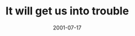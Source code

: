 ---
layout: base.njk
title : 'It will get us into trouble' 
view_title : 'It will get us into trouble' 
year : '2001' 
date : '2001-07-17' 
img_file : '/drawing/causetrouble.png' 
html_file : 'causetrouble' 
next_html : 'staringsun.html' 
year_order : '155' 
permalink : "title/{{html_file}}.html"
---
